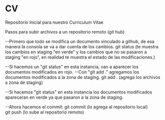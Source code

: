 # CV
Repositorio Inicial para nuestro Curriculum Vitae<br>

Pasos para subir archivos a un repositorio remoto (git hub)<br>

--Primero que todo se modifica un documento vinculado a github, de esa manera la consola se va a dar cuenta de los cambios.
git status (te muestra los cambios en staging "en verde" y los cambios que no se pasaron a staging "en rojo", en realidad te muestra el estado de las modificaciones.) <br>

--Si hacemos un "git status" en esta instancia, van a aparecer los documentos modificados en rojo.
--Con "git add ." agregamos los documentos modificados a la zona de staging.
git add . (agrega los archivos a zona de staging) <br>

--Si hacemos "git status" en esta instancia los documentos modificados apareceran en verde ya que pasaron a la zona de staging.

--Ahora hacemos el commit:
			git commit (lo agrega al repositorio local)<br>
git push (lo sube al repositorio remoto)<br>
